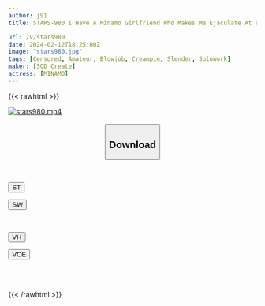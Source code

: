 ```yaml
---
author: j91
title: STARS-980 I Have A Minamo Girlfriend Who Makes Me Ejaculate At Least 3 Times Even In A Short Time Secret Meeting With A 2 Hour Break With Mr. M, A Convenience Store Housewife Who Has The Best Body Compatibility.

url: /v/stars980
date: 2024-02-12T18:25:00Z
image: "stars980.jpg"
tags: [Censored, Amateur, Blowjob, Creampie, Slender, Solowork]
maker: [SOD Create]
actress: [MINAMO]
---
```



{{< rawhtml >}}

<div class="video" data-videoid="Gw8okp8b8wcoY0">
    <a href="javascript:;">
        <img src="/v/stars980/stars980.jpg" width="WIDTH" height="HEIGHT" alt="stars980.mp4" loading="lazy">
    </a>
</div>

<script type="text/javascript" src="https://j91.asia/asset/on-demand-st.js"></script>

<br>
  <link rel="stylesheet" href="https://j91.asia/asset/bs5.css">
  
  <center>
  <button class="btn btn-primary" type="button" data-bs-toggle="collapse" data-bs-target=".multi-collapse" aria-expanded="false" aria-controls="multiCollapseExample1 multiCollapseExample2"><h2>Download</h2></button></center>
</p>
<div class="row">
  <div class="col">
    <div class="collapse multi-collapse" id="multiCollapseExample1">
      <div class="card card-body">
	      	      <br>
<div class="buttons">  
<p><a href="https://streamtape.to/v/Gw8okp8b8wcoY0" target="_blank"><button class="btn-hover color-3"><i class="fa fa-download"></i> ST</button></a></p>
<p><a href="https://cdnwish.com/42g1y8t05ezq" target="_blank"><button class="btn-hover color-2"><i class="fa fa-download"></i> SW</button></a></p></div>
    </div>
  </div>
</div>
  <div class="col">
    <div class="collapse multi-collapse" id="multiCollapseExample2">
      <div class="card card-body">
	      <br>
<div class="buttons">
<p><a href="https://vidhidepro.com/f/cvskv8pntajb"><button class="btn-hover color-9"><i class="fa fa-download"></i> VH</button></a></p>
<p><a href="https://voe.sx/agu7dgg3dqsy"><button class="btn-hover color-8"><i class="fa fa-download"></i> VOE</button></a></p></div>
<br><br>
      </div>
    </div>
  </div>
</div>

{{< /rawhtml >}}